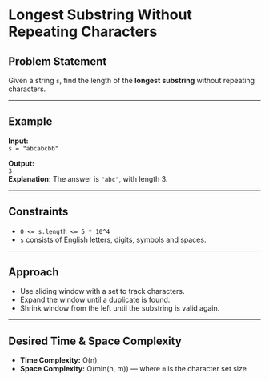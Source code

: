 # Longest Substring Without Repeating Characters

## Problem Statement

Given a string `s`, find the length of the **longest substring** without repeating characters.

---

## Example

**Input:**  
`s = "abcabcbb"`

**Output:**  
`3`  
**Explanation:** The answer is `"abc"`, with length 3.

---

## Constraints

- `0 <= s.length <= 5 * 10^4`
- `s` consists of English letters, digits, symbols and spaces.

---

## Approach

- Use sliding window with a set to track characters.
- Expand the window until a duplicate is found.
- Shrink window from the left until the substring is valid again.

---

## Desired Time & Space Complexity

- **Time Complexity:** O(n)
- **Space Complexity:** O(min(n, m)) — where `m` is the character set size
